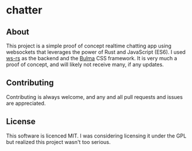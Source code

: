 # chatter

## About
This project is a simple proof of concept realtime chatting app using websockets that leverages the power of Rust and JavaScript (ES6).
I used [ws-rs](https://github.com/housleyjk/ws-rs) as the backend and the [Bulma](https://bulma.io) CSS framework.
It is very much a proof of concept, and will likely not receive many, if any updates.

## Contributing
Contributing is always welcome, and any and all pull requests and issues are appreciated.

## License
This software is licenced MIT. 
I was considering licensing it under the GPL but realized this project wasn't too serious.
